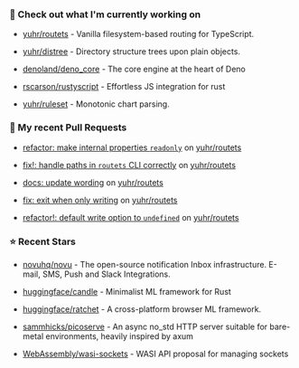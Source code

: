 ### 👷 Check out what I'm currently working on



- [yuhr/routets](https://github.com/yuhr/routets) - Vanilla filesystem-based routing for TypeScript.

- [yuhr/distree](https://github.com/yuhr/distree) - Directory structure trees upon plain objects.

- [denoland/deno_core](https://github.com/denoland/deno_core) - The core engine at the heart of Deno

- [rscarson/rustyscript](https://github.com/rscarson/rustyscript) - Effortless JS integration for rust 

- [yuhr/ruleset](https://github.com/yuhr/ruleset) - Monotonic chart parsing.

### 🔨 My recent Pull Requests



- [refactor: make internal properties `readonly`](https://github.com/yuhr/routets/pull/67) on [yuhr/routets](https://github.com/yuhr/routets)

- [fix!: handle paths in `routets` CLI correctly](https://github.com/yuhr/routets/pull/66) on [yuhr/routets](https://github.com/yuhr/routets)

- [docs: update wording](https://github.com/yuhr/routets/pull/65) on [yuhr/routets](https://github.com/yuhr/routets)

- [fix: exit when only writing](https://github.com/yuhr/routets/pull/64) on [yuhr/routets](https://github.com/yuhr/routets)

- [refactor!: default write option to `undefined`](https://github.com/yuhr/routets/pull/63) on [yuhr/routets](https://github.com/yuhr/routets)

### ⭐ Recent Stars



- [novuhq/novu](https://github.com/novuhq/novu) - The open-source notification Inbox infrastructure. E-mail, SMS, Push and Slack Integrations.

- [huggingface/candle](https://github.com/huggingface/candle) - Minimalist ML framework for Rust

- [huggingface/ratchet](https://github.com/huggingface/ratchet) - A cross-platform browser ML framework.

- [sammhicks/picoserve](https://github.com/sammhicks/picoserve) - An async no_std HTTP server suitable for bare-metal environments, heavily inspired by axum

- [WebAssembly/wasi-sockets](https://github.com/WebAssembly/wasi-sockets) - WASI API proposal for managing sockets